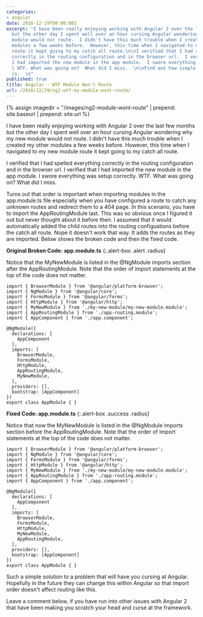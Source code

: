 ```yaml
---
categories:
- angular
date: 2016-12-29T00:00:00Z
excerpt: "I have been really enjoying working with Angular 2 over the last few months
  but the other day I spent well over an hour cursing Angular wondering why my new
  module would not route.  I didn't have this much trouble when I created my other
  modules a few weeks before.  However, this time when I navigated to my new module
  route it kept going to my catch all route.\n\nI verified that I had spelled everything
  correctly in the routing configuration and in the browser url.  I verified that
  I had imported the new module in the app module.  I swore everything was setup correctly.
  \ WTF. What was going on?  What did I miss.  \n\nFind out how simple the solution
  is.  \n"
published: true
title: Angular - WTF Module Won't Route
url: /2016/12/29/ng2-wtf-my-module-wont-route/
---
```


{% assign imagedir = "/images/ng2-module-wont-route" | prepend: site.baseurl | prepend: site.url %}

I have been really enjoying working with Angular 2 over the last few months but the other day I spent well over an hour cursing Angular wondering why my new module would not route.  I didn't have this much trouble when I created my other modules a few weeks before.  However, this time when I navigated to my new module route it kept going to my catch all route.

I verified that I had spelled everything correctly in the routing configuration and in the browser url.  I verified that I had imported the new module in the app module.  I swore everything was setup correctly.  WTF. What was going on?  What did I miss.  

Turns out that order is important when importing modules in the app.module.ts file especially when you have configured a route to catch any unknown routes and redirect them to a 404 page.  In this scenario, you have to import the AppRoutingModule last.  This was so obvious once I figured it out but never thought about it before then.  I assumed that it would automatically added the child routes into the routing configuations before the catch all route.  Nope it doesn't work that way.  It adds the routes as they are imported. Below shows the broken code and then the fixed code.

**Original Broken Code: app.module.ts**
{:.alert-box .alert .radius}

Notice that the MyNewModule is listed in the @NgModule imports section after the AppRoutingModule.  Note that the order of import statements at the top of the code does not matter.

```
import { BrowserModule } from '@angular/platform-browser';
import { NgModule } from '@angular/core';
import { FormsModule } from '@angular/forms';
import { HttpModule } from '@angular/http';
import { MyNewModule } from './my-new-module/my-new-module.module';
import { AppRoutingModule } from './app-routing.module';
import { AppComponent } from './app.component';

@NgModule({
  declarations: [
    AppComponent
  ],
  imports: [
    BrowserModule,
    FormsModule,
    HttpModule,
    AppRoutingModule,
	MyNewModule,
  ],
  providers: [],
  bootstrap: [AppComponent]
})
export class AppModule { }
```

**Fixed Code: app.module.ts**
{:.alert-box .success .radius}

Notice that now the MyNewModule is listed in the @NgModule imports section before the AppRoutingModule.  Note that the order of import statements at the top of the code does not matter.

```
import { BrowserModule } from '@angular/platform-browser';
import { NgModule } from '@angular/core';
import { FormsModule } from '@angular/forms';
import { HttpModule } from '@angular/http';
import { MyNewModule } from './my-new-module/my-new-module.module';
import { AppRoutingModule } from './app-routing.module';
import { AppComponent } from './app.component';

@NgModule({
  declarations: [
    AppComponent
  ],
  imports: [
    BrowserModule,
    FormsModule,
    HttpModule,
	MyNewModule,
    AppRoutingModule,
  ],
  providers: [],
  bootstrap: [AppComponent]
})
export class AppModule { }
```

Such a simple solution to a problem that will have you cursing at Angular.  Hopefully in the future they can change this within Angular so that import order doesn't affect routing like this. 

Leave a comment below, if you have run into other issues with Angular 2 that have been making you scratch your head and curse at the framework.  
 